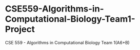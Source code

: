 # CSE559-Algorithms-in-Computational-Biology-Team1-Project
CSE 559 - Algorithms in Computational Biology Team 1(A6+B)
